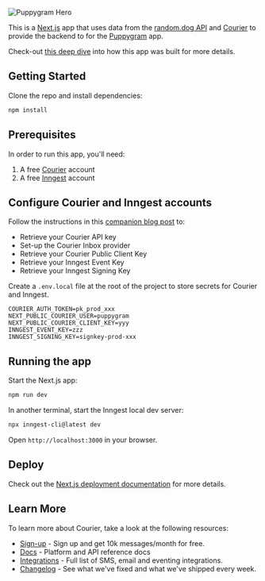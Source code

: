 
![Puppygram Hero](https://www.courier.com/_next/image/?url=https%3A%2F%2Fimages.ctfassets.net%2Fz7iqk1q8njt4%2F24KKl1zpMei98MkcreI103%2F2b1d47900004dca699e4e4e86d050656%2Fpuppygram-header-2.jpg&w=1920&q=75)

This is a [Next.js](https://nextjs.org/) app that uses data from the [random.dog API](https://random.dog) and [Courier](https://courier.com/?utm_source=courier-nextjs-puppygram&utm_medium=code-template&utm_campaign=devrel-apps) to provide the backend to for the [Puppygram](https://courier-nextjs-puppygram.vercel.app) app.

Check-out [this deep dive](https://www.courier.com/blog/introducing-puppygram-powered-by-courier-inbox-next-js-and-inngest/) into how this app was built for more details.

## Getting Started

Clone the repo and install dependencies:

```bash
npm install
```

## Prerequisites

In order to run this app, you'll need:

1. A free [Courier](https://courier.com/?utm_source=courier-nextjs-puppygram&utm_medium=code-template&utm_campaign=devrel-apps) account
2. A free [Inngest](https://inngest.com) account

## Configure Courier and Inngest accounts

Follow the instructions in this [companion blog post](https://www.courier.com/blog/introducing-puppygram-powered-by-courier-inbox-next-js-and-inngest/) to:

- Retrieve your Courier API key
- Set-up the Courier Inbox provider
- Retrieve your Courier Public Client Key
- Retrieve your Inngest Event Key
- Retrieve your Inngest Signing Key

Create a `.env.local` file at the root of the project to store secrets for Courier and Inngest.

```
COURIER_AUTH_TOKEN=pk_prod_xxx
NEXT_PUBLIC_COURIER_USER=puppygram
NEXT_PUBLIC_COURIER_CLIENT_KEY=yyy
INNGEST_EVENT_KEY=zzz
INNGEST_SIGNING_KEY=signkey-prod-xxx
```

## Running the app

Start the Next.js app:

```bash
npm run dev
```

In another terminal, start the Inngest local dev server:

```bash
npx inngest-cli@latest dev
```

Open `http://localhost:3000` in your browser.

## Deploy

Check out the [Next.js deployment documentation](https://nextjs.org/docs/deployment) for more details.

## Learn More

To learn more about Courier, take a look at the following resources:

- [Sign-up](https://app.courier.com?utm_source=courier-nextjs-puppygram&utm_medium=code-template&utm_campaign=devrel-apps) - Sign up and get 10k messages/month for free.
- [Docs](https://courier.com/docs?utm_source=courier-nextjs-puppygram&utm_medium=code-template&utm_campaign=devrel-apps) - Platform and API reference docs
- [Integrations](https://courier.com/integrations?utm_source=courier-nextjs-puppygram&utm_medium=code-template&utm_campaign=devrel-apps) - Full list of SMS, email and eventing integrations.
- [Changelog](https://courier.com/changelog?utm_source=courier-nextjs-puppygram&utm_medium=code-template&utm_campaign=devrel-apps) - See what we've fixed and what we've shipped every week.